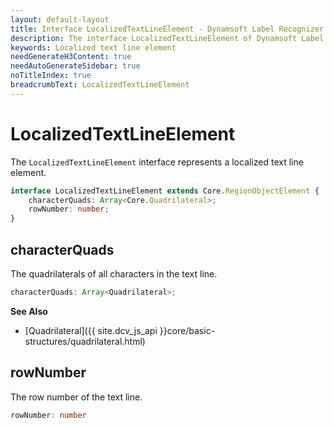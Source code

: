 ```yaml
---
layout: default-layout
title: Interface LocalizedTextLineElement - Dynamsoft Label Recognizer JS Edition API Reference
description: The interface LocalizedTextLineElement of Dynamsoft Label Recognizer JS edition represents a localized text line element.
keywords: Localized text line element
needGenerateH3Content: true
needAutoGenerateSidebar: true
noTitleIndex: true
breadcrumbText: LocalizedTextLineElement
---
```


# LocalizedTextLineElement

The `LocalizedTextLineElement` interface represents a localized text line element.

```typescript
interface LocalizedTextLineElement extends Core.RegionObjectElement {
    characterQuads: Array<Core.Quadrilateral>;
    rowNumber: number;
}
```
<!-- 
| Method                            | Description                                                    |
| --------------------------------- | -------------------------------------------------------------- |
| [characterQuads](#characterquads) | Returns the quadrilaterals of all characters in the text line. |
| [rowNumber](#rownumber)           | Returns the row number of the text line.                       | -->

## characterQuads

The quadrilaterals of all characters in the text line.

```typescript
characterQuads: Array<Quadrilateral>;
```

**See Also**

* [Quadrilateral]({{ site.dcv_js_api }}core/basic-structures/quadrilateral.html)

## rowNumber

The row number of the text line.

```typescript
rowNumber: number
```
